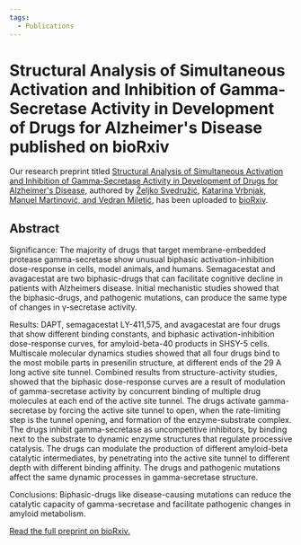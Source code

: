 ```yaml
---
tags:
  - Publications
---
```


# Structural Analysis of Simultaneous Activation and Inhibition of Gamma-Secretase Activity in Development of Drugs for Alzheimer's Disease published on bioRxiv

Our research preprint titled [Structural Analysis of Simultaneous Activation and Inhibition of Gamma-Secretase Activity in Development of Drugs for Alzheimer's Disease](https://www.biorxiv.org/content/10.1101/2020.09.22.307959v1), authored by [Željko Svedružić](../principal-investigator.md), [Katarina Vrbnjak, Manuel Martinović, and Vedran Miletić](../group.md), has been uploaded to [bioRxiv](https://www.biorxiv.org/).

## Abstract

Significance: The majority of drugs that target membrane-embedded protease gamma-secretase show unusual biphasic activation-inhibition dose-response in cells, model animals, and humans. Semagacestat and avagacestat are two biphasic-drugs that can facilitate cognitive decline in patients with Alzheimers disease. Initial mechanistic studies showed that the biphasic-drugs, and pathogenic mutations, can produce the same type of changes in γ-secretase activity.

Results: DAPT, semagacestat LY-411,575, and avagacestat are four drugs that show different binding constants, and biphasic activation-inhibition dose-response curves, for amyloid-beta-40 products in SHSY-5 cells. Multiscale molecular dynamics studies showed that all four drugs bind to the most mobile parts in presenilin structure, at different ends of the 29 A long active site tunnel. Combined results from structure-activity studies, showed that the biphasic dose-response curves are a result of modulation of gamma-secretase activity by concurrent binding of multiple drug molecules at each end of the active site tunnel. The drugs activate gamma-secretase by forcing the active site tunnel to open, when the rate-limiting step is the tunnel opening, and formation of the enzyme-substrate complex. The drugs inhibit gamma-secretase as uncompetitive inhibitors, by binding next to the substrate to dynamic enzyme structures that regulate processive catalysis. The drugs can modulate the production of different amyloid-beta catalytic intermediates, by penetrating into the active site tunnel to different depth with different binding affinity. The drugs and pathogenic mutations affect the same dynamic processes in gamma-secretase structure.

Conclusions: Biphasic-drugs like disease-causing mutations can reduce the catalytic capacity of gamma-secretase and facilitate pathogenic changes in amyloid metabolism.

[Read the full preprint on bioRxiv.](https://www.biorxiv.org/content/10.1101/2020.09.22.307959v1)
